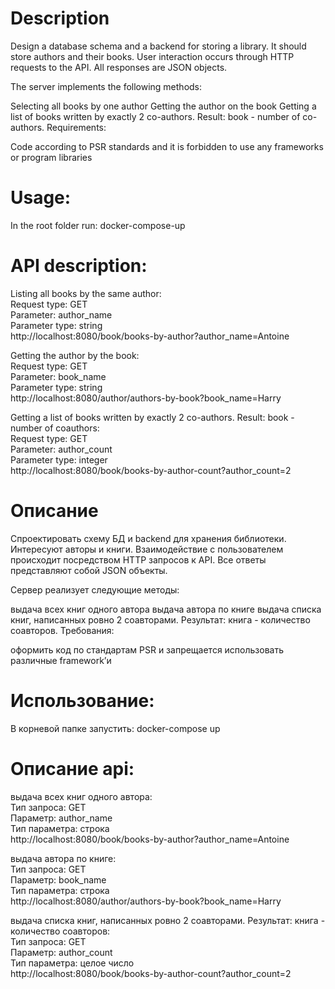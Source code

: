 # Description

Design a database schema and a backend for storing a library. It should store authors and their books. User interaction occurs through HTTP requests to the API. All responses are JSON objects.

The server implements the following methods:

Selecting all books by one author
Getting the author on the book
Getting a list of books written by exactly 2 co-authors. Result: book - number of co-authors.
Requirements:

Code according to PSR standards and
it is forbidden to use any frameworks or program libraries



# Usage:
In the root folder run:
docker-compose-up


# API description:

Listing all books by the same author:<br />
Request type: GET <br />
Parameter: author_name<br />
Parameter type: string<br />
http://localhost:8080/book/books-by-author?author_name=Antoine

Getting the author by the book:<br />
Request type: GET <br />
Parameter: book_name<br />
Parameter type: string<br />
http://localhost:8080/author/authors-by-book?book_name=Harry<br />


Getting a list of books written by exactly 2 co-authors. Result: book - number of coauthors:<br />
Request type: GET <br />
Parameter: author_count<br />
Parameter type: integer<br />
http://localhost:8080/book/books-by-author-count?author_count=2<br />




# Описание

Спроектировать схему БД и backend для хранения библиотеки. Интересуют авторы и книги. Взаимодействие с пользователем происходит посредством HTTP запросов к API. Все ответы представляют собой JSON объекты.

Сервер реализует следующие методы:

выдача всех книг одного автора
выдача автора по книге
выдача списка книг, написанных ровно 2 соавторами. Результат: книга - количество соавторов.
Требования:

оформить код по стандартам PSR и
запрещается использовать различные framework’и


# Использование:
В корневой папке запустить:
docker-compose up

# Описание api:

выдача всех книг одного автора:<br />
Тип запроса: GET <br />
Параметр: author_name<br />
Тип параметра: строка<br />
http://localhost:8080/book/books-by-author?author_name=Antoine

выдача автора по книге:<br />
Тип запроса: GET <br />
Параметр: book_name<br />
Тип параметра: строка<br />
http://localhost:8080/author/authors-by-book?book_name=Harry<br />


выдача списка книг, написанных ровно 2 соавторами. Результат: книга - количество соавторов:<br />
Тип запроса: GET <br />
Параметр: author_count<br />
Тип параметра: целое число<br />
http://localhost:8080/book/books-by-author-count?author_count=2<br />

